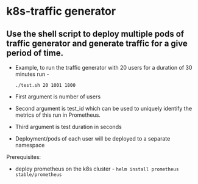 # k8s-traffic generator

## Use the shell script to deploy multiple pods of traffic generator and generate traffic for a give period of time.

* Example, to run the traffic generator with 20 users for a duration of 30 minutes run - 

    `./test.sh 20 1001 1800`
* First argument is number of users
* Second argument is test_id which can be used to uniquely identify the metrics of this run in Prometheus.
* Third argument is test duration in seconds
* Deployment/pods of each user will be deployed to a separate namespace

Prerequisites:

* deploy prometheus on the k8s cluster - `helm install prometheus stable/prometheus`
